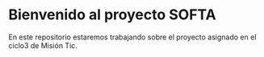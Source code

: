 # Bienvenido al proyecto SOFTA
En este repositorio estaremos trabajando sobre el proyecto asignado en el ciclo3 de Misión Tic.
